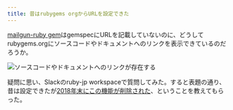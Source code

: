 ```yaml
---
title: 昔はrubygems orgからURLを設定できた
---
```

[mailgun-ruby gem](https://rubygems.org/gems/mailgun-ruby)はgemspecにURLを記載していないのに、どうしてrubygems.orgにソースコードやドキュメントへのリンクを表示できているのだろうか。

![](https://lh4.googleusercontent.com/Cc_fYSNxnT8AjU3DeW59vJHhv80Jo7krOe0LY1aDf51As39IjKdQWiK3QwiHbrSEFUB_9PJMg6ZD3K5FaXc_70vM_ypdmgiK3GorTAtD6ZV0k4lX_jG2mO4YCQfjBYVSkbFzNpDVM7kixEReD41n6P1iGREoAwjqoDk7lOVsd1qXJMtJb2UKr_3XkmZZ "ソースコードやドキュメントへのリンクが存在する")

疑問に思い、Slackのruby-jp workspaceで質問してみた。すると表題の通り、昔は設定できたが[2018年末にこの機能が削除された](https://github.com/rubygems/rubygems.org/pull/1815)、ということを教えてもらった。
